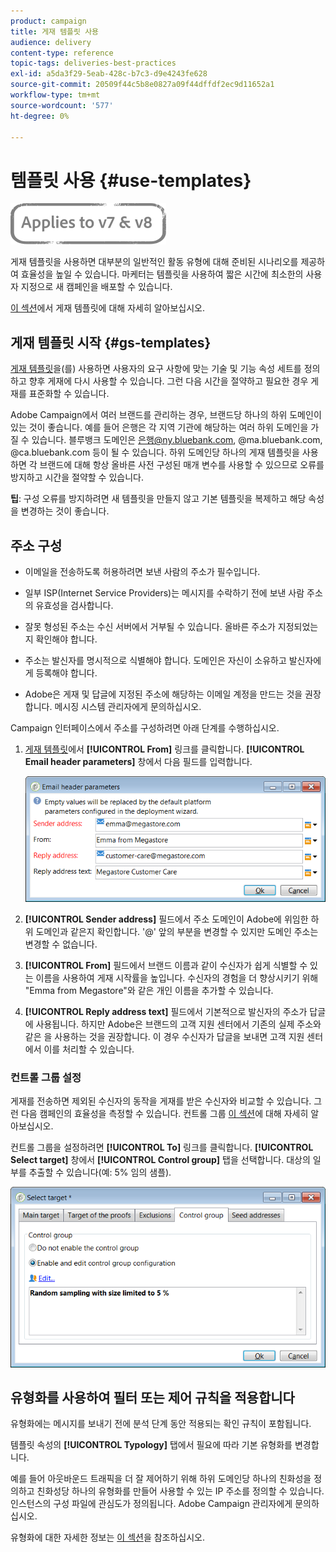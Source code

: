 ```yaml
---
product: campaign
title: 게재 템플릿 사용
audience: delivery
content-type: reference
topic-tags: deliveries-best-practices
exl-id: a5da3f29-5eab-428c-b7c3-d9e4243fe628
source-git-commit: 20509f44c5b8e0827a09f44dffdf2ec9d11652a1
workflow-type: tm+mt
source-wordcount: '577'
ht-degree: 0%

---
```


# 템플릿 사용 {#use-templates}

![](../../assets/common.svg)

게재 템플릿을 사용하면 대부분의 일반적인 활동 유형에 대해 준비된 시나리오를 제공하여 효율성을 높일 수 있습니다. 마케터는 템플릿을 사용하여 짧은 시간에 최소한의 사용자 지정으로 새 캠페인을 배포할 수 있습니다.

[이 섹션](creating-a-delivery-template.md)에서 게재 템플릿에 대해 자세히 알아보십시오.

## 게재 템플릿 시작 {#gs-templates}

[게재 템플릿](creating-a-delivery-template.md)을(를) 사용하면 사용자의 요구 사항에 맞는 기술 및 기능 속성 세트를 정의하고 향후 게재에 다시 사용할 수 있습니다. 그런 다음 시간을 절약하고 필요한 경우 게재를 표준화할 수 있습니다.

Adobe Campaign에서 여러 브랜드를 관리하는 경우, 브랜드당 하나의 하위 도메인이 있는 것이 좋습니다. 예를 들어 은행은 각 지역 기관에 해당하는 여러 하위 도메인을 가질 수 있습니다. 블루뱅크 도메인은 은행@ny.bluebank.com, @ma.bluebank.com, @ca.bluebank.com 등이 될 수 있습니다. 하위 도메인당 하나의 게재 템플릿을 사용하면 각 브랜드에 대해 항상 올바른 사전 구성된 매개 변수를 사용할 수 있으므로 오류를 방지하고 시간을 절약할 수 있습니다.

**팁**: 구성 오류를 방지하려면 새 템플릿을 만들지 않고 기본 템플릿을 복제하고 해당 속성을 변경하는 것이 좋습니다.

## 주소 구성

* 이메일을 전송하도록 허용하려면 보낸 사람의 주소가 필수입니다.

* 일부 ISP(Internet Service Providers)는 메시지를 수락하기 전에 보낸 사람 주소의 유효성을 검사합니다.

* 잘못 형성된 주소는 수신 서버에서 거부될 수 있습니다. 올바른 주소가 지정되었는지 확인해야 합니다.

* 주소는 발신자를 명시적으로 식별해야 합니다. 도메인은 자신이 소유하고 발신자에게 등록해야 합니다.

* Adobe은 게재 및 답글에 지정된 주소에 해당하는 이메일 계정을 만드는 것을 권장합니다. 메시징 시스템 관리자에게 문의하십시오.

Campaign 인터페이스에서 주소를 구성하려면 아래 단계를 수행하십시오.

1. [게재 템플릿](creating-a-delivery-template.md)에서 **[!UICONTROL From]** 링크를 클릭합니다. **[!UICONTROL Email header parameters]** 창에서 다음 필드를 입력합니다.

   ![](assets/d_best_practices_email_header.png)

1. **[!UICONTROL Sender address]** 필드에서 주소 도메인이 Adobe에 위임한 하위 도메인과 같은지 확인합니다. &#39;@&#39; 앞의 부분을 변경할 수 있지만 도메인 주소는 변경할 수 없습니다.

1. **[!UICONTROL From]** 필드에서 브랜드 이름과 같이 수신자가 쉽게 식별할 수 있는 이름을 사용하여 게재 시작률을 높입니다. 수신자의 경험을 더 향상시키기 위해 &quot;Emma from Megastore&quot;와 같은 개인 이름을 추가할 수 있습니다.

1. **[!UICONTROL Reply address text]** 필드에서 기본적으로 발신자의 주소가 답글에 사용됩니다. 하지만 Adobe은 브랜드의 고객 지원 센터에서 기존의 실제 주소와 같은 을 사용하는 것을 권장합니다. 이 경우 수신자가 답글을 보내면 고객 지원 센터에서 이를 처리할 수 있습니다.

### 컨트롤 그룹 설정

게재를 전송하면 제외된 수신자의 동작을 게재를 받은 수신자와 비교할 수 있습니다. 그런 다음 캠페인의 효율성을 측정할 수 있습니다. 컨트롤 그룹 [이 섹션](../../campaign/using/marketing-campaign-deliveries.md#defining-a-control-group)에 대해 자세히 알아보십시오.

컨트롤 그룹을 설정하려면 **[!UICONTROL To]** 링크를 클릭합니다. **[!UICONTROL Select target]** 창에서 **[!UICONTROL Control group]** 탭을 선택합니다. 대상의 일부를 추출할 수 있습니다(예: 5% 임의 샘플).

![](assets/d_best_practices_control_group.png)

## 유형화를 사용하여 필터 또는 제어 규칙을 적용합니다

유형화에는 메시지를 보내기 전에 분석 단계 동안 적용되는 확인 규칙이 포함됩니다.

템플릿 속성의 **[!UICONTROL Typology]** 탭에서 필요에 따라 기본 유형화를 변경합니다.

예를 들어 아웃바운드 트래픽을 더 잘 제어하기 위해 하위 도메인당 하나의 친화성을 정의하고 친화성당 하나의 유형화를 만들어 사용할 수 있는 IP 주소를 정의할 수 있습니다. 인스턴스의 구성 파일에 관심도가 정의됩니다. Adobe Campaign 관리자에게 문의하십시오.

유형화에 대한 자세한 정보는 [이 섹션](../../campaign-opt/using/about-campaign-typologies.md)을 참조하십시오.
